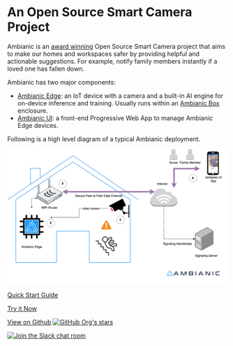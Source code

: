 
# An Open Source Smart Camera Project

Ambianic is an [award winning](https://blog.ambianic.ai/2020/11/05/awards.html) Open Source Smart Camera project that aims to make our homes and workspaces safer by providing helpful and actionable suggestions. For example, notify family members instantly if a loved one has fallen down.

Ambianic has two major components: 
* [Ambianic Edge](ambianicedge.md): an IoT device with a camera and a built-in AI engine for on-device inference and training. Usually runs within an [Ambianic Box](ambianicbox.md) enclosure.
* [Ambianic UI](ambianicui.md): a front-end Progressive Web App to manage Ambianic Edge devices.

Following is a high level diagram of a typical Ambianic deployment.

![Ambianic High Level Diagram](../assets/images/Ambianic-High-Level-Diagram.png)

[Quick Start Guide](https://docs.ambianic.ai/users/quickstart/)

[Try it Now](https://ui.ambianic.ai)

[View on Github](https://github.com/ambianic) [![GitHub Org's stars](https://img.shields.io/github/stars/ambianic?style=social)](https://github.com/ambianic)

[![Join the Slack chat room](https://img.shields.io/badge/Slack-Join%20the%20chat%20room-blue)](https://join.slack.com/t/ambianicai/shared_invite/zt-eosk4tv5-~GR3Sm7ccGbv1R7IEpk7OQ)
